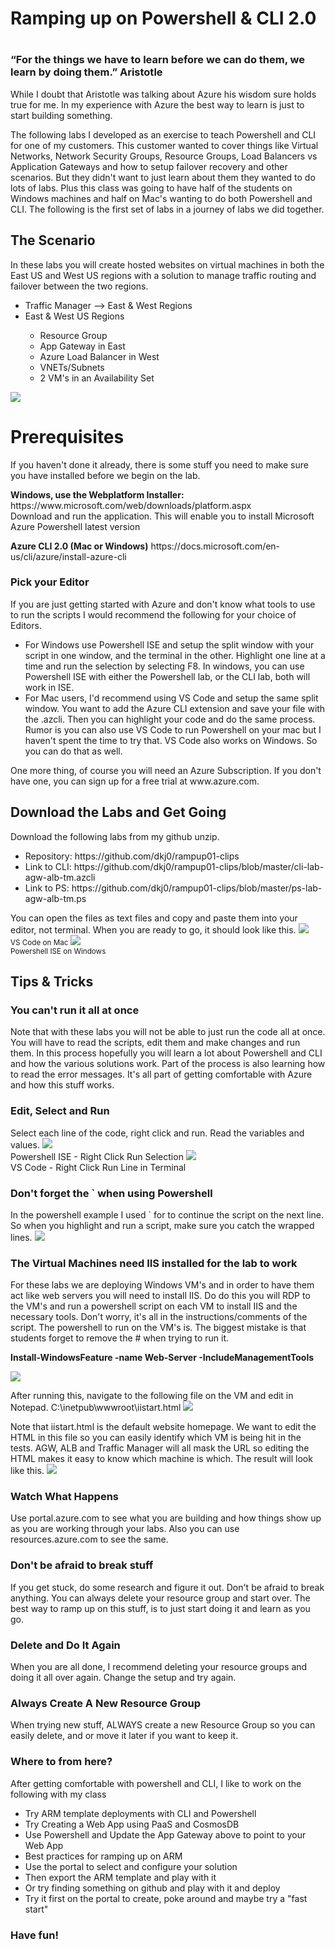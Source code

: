 <h1>Ramping up on Powershell & CLI 2.0<h1>

<h3>“For the things we have to learn before we can do them, we learn by doing them.”  Aristotle</h2>

<p>While I doubt that Aristotle was talking about Azure his wisdom sure holds true for me. In my experience with Azure the best way to learn is just to start building something.  
 
<p>The following labs I developed as an exercise to teach Powershell and CLI for one of my customers. This customer wanted to cover things like Virtual Networks, Network Security Groups, Resource Groups, Load Balancers vs Application Gateways and how to setup failover recovery and other scenarios. But they didn't want to just learn about them they wanted to do lots of labs. Plus this class was going to have half of the students on Windows machines and half on Mac's wanting to do both Powershell and CLI. The following is the first set of labs in a journey of labs we did together.

<h2>The Scenario </h2>

<p>In these labs you will create hosted websites on virtual machines in both the East US and West US regions with a solution to manage traffic routing and failover between the two regions. 
<ul>
  <li>Traffic Manager --> East & West Regions</li>
  <li>East & West US Regions</li>
  <ul>
   <li>Resource Group</li>
   <li>App Gateway in East </li>
   <li>Azure Load Balancer in West</li>
   <li>VNETs/Subnets</li>
   <li>2 VM's in an Availability Set</li>
  </ul>
</ul>

<img src="https://raw.githubusercontent.com/dkj0/rampup01-clips/master/blogimages/visio.png">

<h1>Prerequisites </h1>
<p>If you haven't done it already, there is some stuff you need to make sure you have installed before we begin on the lab. 
<p><b>Windows, use the Webplatform Installer:</b>
https://www.microsoft.com/web/downloads/platform.aspx
<br>Download and run the application. This will enable you to install Microsoft Azure Powershell latest version

<p><b>Azure CLI 2.0 (Mac or Windows)</b>
https://docs.microsoft.com/en-us/cli/azure/install-azure-cli
<h3>Pick your Editor</h3>
If you are just getting started with Azure and don't know what tools to use to run the scripts I would recommend the following for your choice of Editors.
<ul>
<li>For Windows use Powershell ISE and setup the split window with your script in one window, and the terminal in the other. Highlight one line at a time and run the selection by selecting F8.  In windows, you can use Powershell ISE with either the Powershell lab, or the CLI lab, both will work in ISE.</li>

<li>For Mac users, I'd recommend using VS Code and setup the same split window.  You want to add the Azure CLI extension and save your file with the .azcli.  Then you can highlight your code and do the same process.  Rumor is you can also use VS Code to run Powershell on your mac but I haven't spent the time to try that.  VS Code also works on Windows. So you can do that as well.</li> 
</ul>
<p>One more thing, of course you will need an Azure Subscription. If you don't have one, you can sign up for a free trial at www.azure.com. 

<h2>Download the Labs and Get Going</h2>
<p>Download the following labs from my github unzip. 
 <ul>
  <li>Repository: https://github.com/dkj0/rampup01-clips </li>
  <li>Link to CLI: https://github.com/dkj0/rampup01-clips/blob/master/cli-lab-agw-alb-tm.azcli
   <li>Link to PS: https://github.com/dkj0/rampup01-clips/blob/master/ps-lab-agw-alb-tm.ps
  </ul>
<p>You can open the files as text files and copy and paste them into your editor, not terminal.  When you are ready to go, it should look like this.

<img src="https://raw.githubusercontent.com/dkj0/rampup01-clips/master/blogimages/vscode-mac-lab.png">
<br><small>VS Code on Mac</small>

<img src="https://raw.githubusercontent.com/dkj0/rampup01-clips/master/blogimages/powershell-ise-lab.png">
<br><small>Powershell ISE on Windows</small>

<h2>Tips & Tricks</h2>
<h3>You can't run it all at once</h3>
<p>Note that with these labs you will not be able to just run the code all at once.  You will have to read the scripts, edit them and make changes and run them.  In this process hopefully you will learn a lot about Powershell and CLI and how the various solutions work. Part of the process is also learning how to read the error messages.  It's all part of getting comfortable with Azure and how this stuff works.

<h3>Edit, Select and Run</h3>
Select each line of the code, right click and run. Read the variables and values. 

<img src="https://raw.githubusercontent.com/dkj0/rampup01-clips/master/blogimages/right-click-ISE.png">
<br>Powershell ISE - Right Click Run Selection

<img src="https://raw.githubusercontent.com/dkj0/rampup01-clips/master/blogimages/run-line-in-editor.png">
<br>VS Code - Right Click Run Line in Terminal 

<h3>Don't forget the ` when using Powershell</h3>
<p>In the powershell example I used ` for to continue the script on the next line. So when you highlight and run a script, make sure you catch the wrapped lines. 
<img src="https://raw.githubusercontent.com/dkj0/rampup01-clips/master/blogimages/powershell-ise-wrap.png">


<h3>The Virtual Machines need IIS installed for the lab to work</h3>
<p>For these labs we are deploying Windows VM's and in order to have them act like web servers you will need to install IIS.  Do do this you will RDP to the VM's and run a powershell script on each VM to install IIS and the necessary tools. Don't worry, it's all in the instructions/comments of the script. The powershell to run on the VM's is. The biggest mistake is that students forget to remove the # when trying to run it. 

<b>Install-WindowsFeature -name Web-Server -IncludeManagementTools </b>

<img src="https://raw.githubusercontent.com/dkj0/rampup01-clips/master/blogimages/run-install-web-server-tools.png">

<p>After running this, navigate to the following file on the VM and edit in Notepad.
C:\inetpub\wwwroot\iistart.html

<img src="https://raw.githubusercontent.com/dkj0/rampup01-clips/master/blogimages/edit-iis-html.png">

<p>Note that iistart.html is the default website homepage. We want to edit the HTML in this file so you can easily identify which VM is being hit in the tests. AGW, ALB and Traffic Manager will all mask the URL so editing the HTML makes it easy to know which machine is which. The result will look like this.

<img src="https://raw.githubusercontent.com/dkj0/rampup01-clips/master/blogimages/iisstartpage-mac.png">


<h3>Watch What Happens</h3>
<p>Use portal.azure.com to see what you are building and how things show up as you are working through your labs.  Also you can use resources.azure.com to see the same. 

<h3>Don't be afraid to break stuff</h3>
If you get stuck, do some research and figure it out. Don't be afraid to break anything. You can always delete your resource group and start over.  The best way to ramp up on this stuff, is to just start doing it and learn as you go. 

<h3>Delete and Do It Again</h3>
When you are all done, I recommend deleting your resource groups and doing it all over again. Change the setup and try again.

<h3>Always Create A New Resource Group</h3>
When trying new stuff, ALWAYS create a new Resource Group so you can easily delete, and or move it later if you want to keep it.

<h3>Where to from here?</h3>
<p>After getting comfortable with powershell and CLI, I like to work on the following with my class

<ul>
 <li>Try ARM template deployments with CLI and Powershell
<li>Try Creating a Web App using PaaS and CosmosDB  
<li>Use Powershell and Update the App Gateway above to point to your Web App 
<li>Best practices for ramping up on ARM
<li>Use the portal to select and configure your solution
<li>Then export the ARM template and play with it
<li>Or try finding something on github and play with it and deploy
<li>Try it first on the portal to create, poke around and maybe try a "fast start"
</ul>

<h3>Have fun!</h3>




